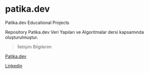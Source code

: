 # patika.dev
Patika.dev Educational Projects

Repository Patika.dev Veri Yapıları ve Algoritmalar dersi kapsamında oluşturulmuştur.

> İletişim Bilgilerim

[Patika.dev](https://app.patika.dev/sefad) 


[Linkedin](https://www.linkedin.com/in/sefa-demirta%C5%9F-86b473230?lipi=urn%3Ali%3Apage%3Ad_flagship3_profile_view_base_contact_details%3BfSkpaHNJQUyUX%2FAggFutbQ%3D%3D)
